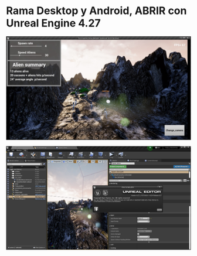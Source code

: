 # Rama Desktop y Android, ABRIR con Unreal Engine 4.27


![foto_1](foto_1.jpg)

![foto_1](foto_3.jpg)